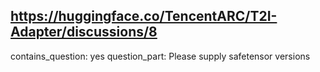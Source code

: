 ## https://huggingface.co/TencentARC/T2I-Adapter/discussions/8

contains_question: yes
question_part: Please supply safetensor versions